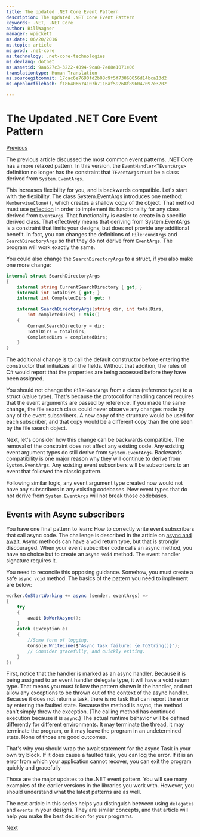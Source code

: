 ```yaml
---
title: The Updated .NET Core Event Pattern
description: The Updated .NET Core Event Pattern
keywords: .NET, .NET Core
author: BillWagner
manager: wpickett
ms.date: 06/20/2016
ms.topic: article
ms.prod: .net-core
ms.technology: .net-core-technologies
ms.devlang: dotnet
ms.assetid: 9aa627c3-3222-4094-9ca8-7e88e1071e06
translationtype: Human Translation
ms.sourcegitcommit: 17cac6e7690fd2b08d9f5f73060056d14bca13d2
ms.openlocfilehash: f186406674107b7116af59268f896047097e3202

---
```


# The Updated .NET Core Event Pattern

[Previous](event-pattern.md)

The previous article discussed the most common event patterns. .NET Core has a more relaxed pattern. In this version, the `EventHandler<TEventArgs>` definition no longer has the constraint that `TEventArgs` must be a class derived from `System.EventArgs`.

This increases flexibility for you, and is backwards compatible. Let's start with the flexibility. The class System.EventArgs introduces one method: `MemberwiseClone()`, which creates a shallow copy of the object.
That method must use [reflection](reflection.md) in order to implement its functionality for any class derived from `EventArgs`. That functionality is easier to create in a specific derived class. That effectively means that deriving from System.EventArgs is a constraint that limits your designs, but does not provide any additional benefit.
In fact, you can changes the definitions of `FileFoundArgs` and `SearchDirectoryArgs` so that they do not derive from `EventArgs`.
The program will work exactly the same.

You could also change the `SearchDirectoryArgs` to a struct, if you also make one more change:

```cs  
internal struct SearchDirectoryArgs  
{  
    internal string CurrentSearchDirectory { get; }  
    internal int TotalDirs { get; }  
    internal int CompletedDirs { get; }  
    
    internal SearchDirectoryArgs(string dir, int totalDirs, 
        int completedDirs) : this()  
    {  
        CurrentSearchDirectory = dir;  
        TotalDirs = totalDirs;  
        CompletedDirs = completedDirs;  
    }  
}  
```   

The additional change is to call the default constructor before entering the constructor that initializes all the fields. Without that addition, the rules of C# would report that the properties are being accessed before they have been assigned.

You should not change the `FileFoundArgs` from a class (reference type) to a struct (value type). That's because the protocol for handling cancel requires that the event arguments are passed by reference. If you made the same change, the file search class could never observe any changes made by any of the event subscribers. A new copy of the structure would be used for each subscriber, and that copy would be a different copy than the one seen by the file search object.

Next, let's consider how this change can be backwards compatible.
The removal of the constraint does not affect any existing code. Any existing event argument types do still derive from `System.EventArgs`.
Backwards compatibility is one major reason why they will continue to derive from `System.EventArgs`. Any existing event subscribers will be subscribers to an event that followed the classic pattern.

Following similar logic, any event argument type created now would not have any subscribers in any existing codebases. New event types that do not derive from `System.EventArgs` will not break those codebases.

## Events with Async subscribers

You have one final pattern to learn: How to correctly write event subscribers that call async code. The challenge is described in the article on [async and await](async.md). Async methods can have a void return type, but that is strongly discouraged. When your event subscriber code calls an async method, you have no choice but to create an `async void` method. The event handler signature requires it.

You need to reconcile this opposing guidance. Somehow, you must create a safe `async void` method. The basics of the pattern you need to implement are below:

```cs
worker.OnStartWorking += async (sender, eventArgs) =>
{
    try 
    {
        await DoWorkAsync();
    }
    catch (Exception e)
    {
        //Some form of logging.
        Console.WriteLine($"Async task failure: {e.ToString()}");
        // Consider gracefully, and quickly exiting.
    }
};
```

First, notice that the handler is marked as an async handler. Because it is being assigned to an event handler delegate type, it will have a void return type. That means you must follow the pattern shown in the handler, and not allow any exceptions to be thrown out of the context of the async handler. Because it does not return a task, there is no task that can report the error by entering the faulted state. Because the method is async, the method can't simply throw the exception. (The calling method has continued execution because it is `async`.) The actual runtime behavior will be defined differently for different environments. It may terminate the thread, it may terminate the program, or it may leave the program in an undetermined state. None of those are good outcomes.

That's why you should wrap the await statement for the async Task in your own try block. If it does cause a faulted task, you can log the error. If it is an error from which your application cannot recover, you can exit the program quickly and gracefully

Those are the major updates to the .NET event pattern. You will see many examples of the earlier versions in the libraries you work with. However, you should understand what the latest patterns are as well.

The next article in this series helps you distinguish between using `delegates` and `events` in your designs. They are similar concepts, and that article will help you make the best decision for your programs.

[Next](distinguish-delegates-events.md)



<!--HONumber=Aug16_HO2-->


